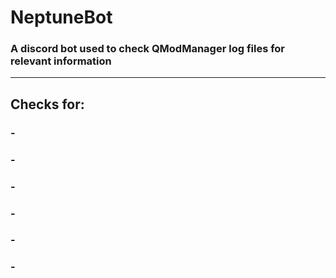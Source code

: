 # NeptuneBot
### A discord bot used to check QModManager log files for relevant information

---

## **Checks for:**
### - 
### - 
### - 
### - 
### - 
### - 
